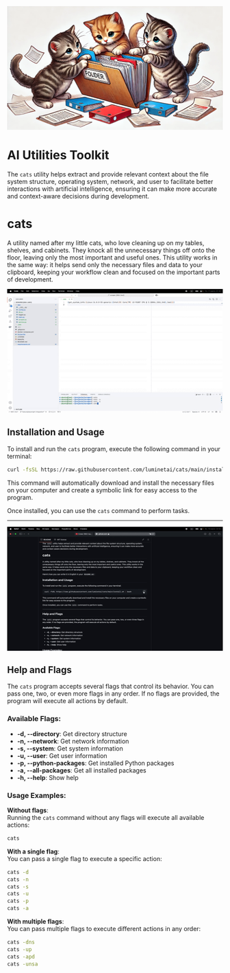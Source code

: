 ![Cat Image](https://github.com/luminetai/cats/blob/main/cats.png)

# AI Utilities Toolkit

The `cats` utility helps extract and provide relevant context about the file system structure, operating system, network, and user to facilitate better interactions with artificial intelligence, ensuring it can make more accurate and context-aware decisions during development.

# cats
A utility named after my little cats, who love cleaning up on my tables, shelves, and cabinets. They knock all the unnecessary things off onto the floor, leaving only the most important and useful ones. This utility works in the same way: it helps send only the necessary files and data to your clipboard, keeping your workflow clean and focused on the important parts of development.

![cats](cats.gif)

## Installation and Usage

To install and run the `cats` program, execute the following command in your terminal:

```bash
curl -fsSL https://raw.githubusercontent.com/luminetai/cats/main/install.sh | bash
```

This command will automatically download and install the necessary files on your computer and create a symbolic link for easy access to the program.

Once installed, you can use the `cats` command to perform tasks.

---

![install](install.gif)

## Help and Flags  

The `cats` program accepts several flags that control its behavior. You can pass one, two, or even more flags in any order. If no flags are provided, the program will execute all actions by default.  

### Available Flags:  
- **-d, --directory**: Get directory structure  
- **-n, --network**: Get network information  
- **-s, --system**: Get system information  
- **-u, --user**: Get user information  
- **-p, --python-packages**: Get installed Python packages  
- **-a, --all-packages**: Get all installed packages 
- **-h, --help**: Show help  

### Usage Examples:  

**Without flags**:  
Running the `cats` command without any flags will execute all available actions:  
```bash
cats
```

**With a single flag**:  
You can pass a single flag to execute a specific action:  
```bash
cats -d
cats -n
cats -s
cats -u
cats -p
cats -a
```

**With multiple flags**:  
You can pass multiple flags to execute different actions in any order:  
```bash
cats -dns
cats -up
cats -apd
cats -unsa
```
